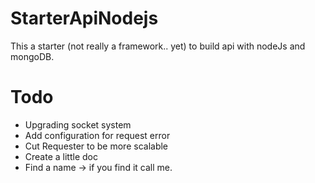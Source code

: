 # StarterApiNodejs
This a starter (not really a framework.. yet) to build api with nodeJs and mongoDB.

# Todo 
- Upgrading socket system
- Add configuration for request error
- Cut Requester to be more scalable
- Create a little doc
- Find a name -> if you find it call me.

